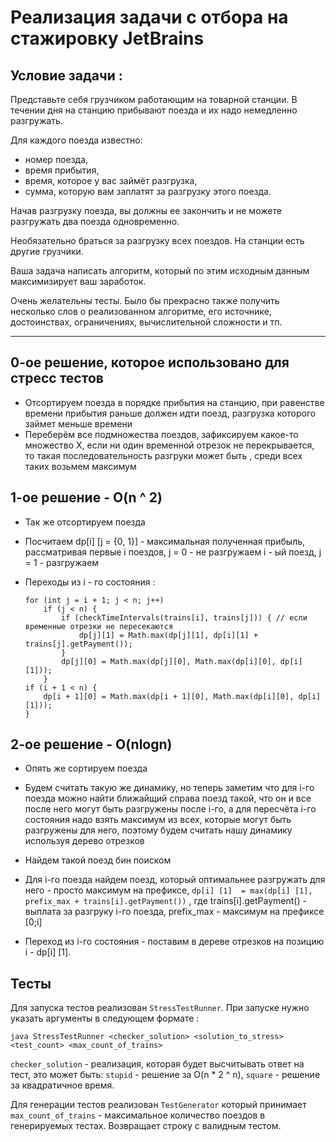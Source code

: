 # Реализация задачи с отбора на стажировку JetBrains

## Условие задачи :

Представьте себя грузчиком работающим на товарной станции. В течении дня на станцию прибывают поезда и их надо немедленно разгружать.

Для каждого поезда известно:

- номер поезда,
- время прибытия,
- время, которое у вас займёт разгрузка,
- сумма, которую вам заплатят за разгрузку этого поезда.

Начав разгрузку поезда, вы должны ее закончить и не можете разгружать два поезда одновременно.

Необязательно браться за разгрузку всех поездов. На станции есть другие грузчики.

Ваша задача написать алгоритм, который по этим исходным данным максимизирует ваш заработок.

Очень желательны тесты. Было бы прекрасно также получить несколько слов о реализованном алгоритме, его источнике, достоинствах, ограничениях, вычислительной сложности и тп.

----

## 0-ое решение, которое использовано для стресс тестов

* Отсортируем поезда в порядке прибытия на станцию, при равенстве времени прибытия раньше должен идти поезд, разгрузка которого займет меньше времени
* Переберём все подмножества поездов, зафиксируем какое-то множество X, если ни один временной отрезок не перекрывается, то такая последовательность разгруки может быть , среди всех таких возьмем максимум

## 1-ое решение - O(n ^ 2)

* Так же отсортируем поезда

* Посчитаем dp[i] [j = {0, 1}] - максимальная полученная прибыль, рассматривая первые i поездов,    j = 0 - не разгружаем i - ый поезд, j = 1 - разгружаем

* Переходы из i - го состояния :

  ```
  for (int j = i + 1; j < n; j++)
      if (j < n) {
          if (checkTimeIntervals(trains[i], trains[j])) { // если временные отрезки не пересекаются
              dp[j][1] = Math.max(dp[j][1], dp[i][1] + trains[j].getPayment());
          }
          dp[j][0] = Math.max(dp[j][0], Math.max(dp[i][0], dp[i][1]));
      }
  if (i + 1 < n) {
      dp[i + 1][0] = Math.max(dp[i + 1][0], Math.max(dp[i][0], dp[i][1]));
  }
  ```

## 2-ое решение - O(nlogn)

* Опять же сортируем поезда

* Будем считать такую же динамику, но теперь заметим что для i-го поезда можно найти ближайщий справа поезд такой, что он и все после него могут быть разгружены после i-го, а для пересчёта i-го состояния надо взять максимум из всех, которые могут быть разгружены для него, поэтому будем считать нашу динамику используя дерево отрезков

* Найдем такой поезд бин поиском

* Для i-го поезда найдем поезд, который оптимальнее разгружать для него - просто максимум на префиксе, ```dp[i] [1]  = max(dp[i] [1], prefix_max + trains[i].getPayment())``` , где trains[i].getPayment() - выплата за разгруку i-го поезда, prefix_max - максимум на префиксе [0;i]

* Переход из i-го состояния - поставим в дереве отрезков на позицию i - dp[i] [1].

  

## Тесты

Для запуска тестов реализован ```StressTestRunner```. При запуске нужно указать аргументы в следующем формате :

```java StressTestRunner <checker_solution> <solution_to_stress> <test_сount> <max_count_of_trains>```

```checker_solution``` - реализация, которая будет высчитывать ответ на тест, это может быть: ```stupid``` - решение за O(n * 2 ^ n), ```square``` - решение за квадратичное время.

Для генерации тестов реализован  ```TestGenerator``` который принимает ```max_count_of_trains``` - максимальное количество поездов в генерируемых тестах. Возвращает строку с валидным тестом.